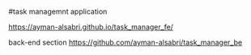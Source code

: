 #task managemnt application

https://ayman-alsabri.github.io/task_manager_fe/



back-end section https://github.com/ayman-alsabri/task_manager_be
